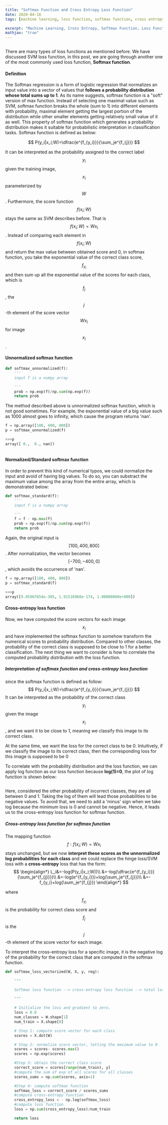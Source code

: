 ```yaml
---
title: "Softmax Function and Cross Entropy Loss Function"
date: 2020-04-16
tags: [machine learning, loss function, softmax function, cross entropy]

excerpt: "Machine Learning, Cross Entropy, Softmax Function, Loss Function"
mathjax: "true"
---
```

<img src="{{ site.url }}{{ site.baseurl }}/images/softmax/header_image.jpg" alt="">


There are many types of loss functions as mentioned before. We have discussed SVM loss function, in this post, we are going through another one of the most commonly used loss function, **Softmax function**.



#### Definition

The Softmax regression is a form of logistic regression that normalizes an input value into a vector of values that **follows a probability distribution whose total sums up to 1**. As its name suggests, softmax function is a "soft" version of max function. Instead of selecting one maximal value such as SVM, softmax function breaks the whole (sum to 1) into different elements with probability, maximal element getting the largest portion of the distribution while other smaller elements getting relatively small value of it as well. This property of softmax function which generates a probability distribution makes it suitable for probabilistic interpretation in classification tasks. Softmax function is defined as below:

  $$
  P(y_i|x_i;W)=\dfrac{e^{f_{y_i}}}{\sum_je^{f_{j}}}
  $$

It can be interpreted as the probability assigned to the correct label $$y_i$$ given the training image, $$x_i$$ parameterized by $$W$$.  Furthermore, the score function $$f(x_i;W)$$ stays the same as SVM describes before. That is $$f(x_i;W)=Wx_i$$. Instead of comparing each element in $$f(x_i;W)$$ and return the max value between obtained score and 0, in softmax function, you take the exponential value of the correct class score, $$f_{y_i}$$ and then sum up all the exponential value of the scores for each class, which is $$f_j$$, the $$j$$-th element of the score vector $$Wx_i$$ for image $$x_i$$.



#### Unnormalized softmax function

```python
def softmax_unnormalized(f):
    '''
    input f is a numpy array

    '''
    prob = np.exp(f)/np.sum(np.exp(f))
    return prob
```

The method described above is unnormalized softmax function, which is not good sometimes. For example, the exponential value of a big value such as 1000 almost goes to infinity, which cause the program returns 'nan'.

```python
f = np.array([100, 400, 800])
p = softmax_unnormalized(f)
```

```python
>>>p
array([ 0.,  0., nan])
```

<img src="{{ site.url }}{{ site.baseurl }}/images/softmax/exponential.png" alt="">


#### Normalized/Standard softmax function

In order to prevent this kind of numerical typos, we could normalize the input and avoid of having big values. To do so, you can substract the maximum value among the array from the entire array, which is demonstrated below:

```python
def softmax_standard(f):
    '''
    input f is a numpy array

    '''
    f = f - np.max(f)
    prob = np.exp(f)/np.sum(np.exp(f))
    return prob
```

Again, the original input is $$[100,400,800]$$. After normalization, the vector becomes $$[-700,-400,0]$$, which avoids the occurrence of 'nan'​.

```python
f = np.array([100, 400, 800])
p = softmax_standard(f)
```

```python
>>>p
array([9.85967654e-305, 1.91516960e-174, 1.00000000e+000])
```



#### Cross-entropy loss function

Now, we have computed the score vectors for each image $$x_i$$ and have implemented the softmax function to somehow transform the numerical scores to probability distribution. Compared to other classes, the probability of the correct class is supposed to be close to 1 for a better classification.
The next thing we want to consider is how to correlate the computed probability distribution with the loss function.



##### Interpretation of softmax function and cross-entropy loss function

since the softmax function is defined as follow:
  $$
  P(y_i|x_i;W)=\dfrac{e^{f_{y_i}}}{\sum_je^{f_{j}}}
  $$
It can be interpreted as the probability of the correct class $$y_i$$ given the image $$x_i$$, and we want it to be close to 1, meaning we classify this image to its correct class.


At the same time, we want the loss for the correct class to be 0. Intuitively, if we classify the image to its correct class, then the corresponding loss for this image is supposed to be 0


To correlate with the probability distribution and the loss function, we can apply log function as our loss function because **log(1)=0**, the plot of log function is shown below:

<img src="{{ site.url }}{{ site.baseurl }}/images/softmax/log.png" alt="">

Here, considered the other probability of incorrect classes, they are all between 0 and 1. Taking the log of them will lead those probabilities to be negative values. To avoid that, we need to add a 'minus' sign when we take log because the minimum loss is 0 and cannot be negative. Hence, it leads us to the cross-entropy loss function for softmax function.



##### Cross-entropy loss function for softmax function

The mapping function $$f:f(x_i;W)=Wx_i$$ stays unchanged, but we now **interpret these scores as the unnormalized log probabilities for each class** and we could replace the hinge loss/SVM loss with a **cross-entropy** loss that has the form:
  $$
  \begin{align*}
  L_i&=-log(P(y_i|x_i;W))\\
  &=-log(\dfrac{e^{f_{y_i}}}{\sum_je^{f_{j}}})\\
  &=-log(e^{f_{y_i}})+log(\sum_je^{f_{j}})\\
  &=-f_{y_i}+log(\sum_je^{f_{j}})
  \end{align*}
  $$

where $$f_{y_i}$$ is the probability for correct class score and  $$f_j$$ is the $$j$$-th element of the score vector for each image.

To interpret the cross-entropy loss for a specific image, it is the negative log of the probability for the correct class that are computed in the softmax function.  

```python
def softmax_loss_vectorized(W, X, y, reg):

    """

    Softmax loss function --> cross-entropy loss function --> total loss function

    """

    # Initialize the loss and gradient to zero.
    loss = 0.0
    num_classes = W.shape[1]
    num_train = X.shape[0]

    # Step 1: compute score vector for each class
    scores = X.dot(W)

    # Step 2: normalize score vector, letting the maximum value to 0
    scores = scores- scores.max()
    scores = np.exp(scores)

    #Step 3: obtain the correct class score
    correct_score = scores[range(num_train), y]
    #compute the sum of exp of all scores for all classes
    scores_sums = np.sum(scores, axis=1)

    #Step 4: compute softmax function
    softmax_loss = correct_score / scores_sums
    #compute cross-entropy function
    cross_entropy_loss = - np.log(softmax_loss)
    #compute loss function
    loss = np.sum(cross_entropy_loss)/num_train

    return loss
```
